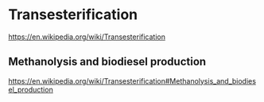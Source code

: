 # Transesterification
https://en.wikipedia.org/wiki/Transesterification

## Methanolysis and biodiesel production
https://en.wikipedia.org/wiki/Transesterification#Methanolysis_and_biodiesel_production
